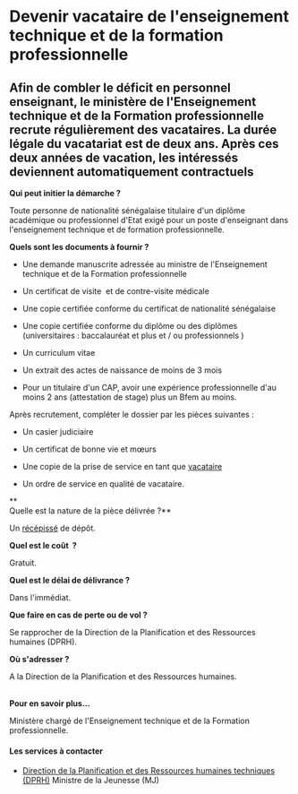 # Devenir vacataire de l'enseignement technique et de la formation professionnelle

Afin de combler le déficit en personnel enseignant, le ministère de l'Enseignement technique et de la Formation professionnelle recrute régulièrement des vacataires. La durée légale du vacatariat est de deux ans. Après ces deux années de vacation, les intéressés deviennent automatiquement contractuels
--------------------------------------------------------------------------------------------------------------------------------------------------------------------------------------------------------------------------------------------------------------------------------------------------------------

**Qui peut initier la démarche ?**

Toute personne de nationalité sénégalaise titulaire d'un diplôme académique ou professionnel d'Etat exigé pour un poste d'enseignant dans l'enseignement technique et de formation professionnelle.  

**Quels sont les documents à fournir ?**

*   Une demande manuscrite adressée au ministre de l'Enseignement technique et de la Formation professionnelle  
    
*   Un certificat de visite  et de contre-visite médicale
*   Une copie certifiée conforme du certificat de nationalité sénégalaise  
    
*   Une copie certifiée conforme du diplôme ou des diplômes (universitaires : baccalauréat et plus et / ou professionnels )

*   Un curriculum vitae
*   Un extrait des actes de naissance de moins de 3 mois  
    
*   Pour un titulaire d'un CAP, avoir une expérience professionnelle d'au moins 2 ans (attestation de stage) plus un Bfem au moins.

Après recrutement, compléter le dossier par les pièces suivantes :  

*   Un casier judiciaire
*   Un certificat de bonne vie et mœurs  
    
*   Une copie de la prise de service en tant que [vacataire](#)
*   Un ordre de service en qualité de vacataire.  
    

**  
Quelle est la nature de la pièce délivrée ?**  
  
Un [récépissé](#) de dépôt.  

**Quel est le coût  ?**

Gratuit.  

**Quel est le délai de délivrance ?**

Dans l'immédiat.  

**Que faire en cas de perte ou de vol ?**

Se rapprocher de la Direction de la Planification et des Ressources humaines (DPRH).  

**Où s'adresser ?**

A la Direction de la Planification et des Ressources humaines.                                   

**Pour en savoir plus...**

Ministère chargé de l'Enseignement technique et de la Formation professionnelle.

#### Les services à contacter

*   [Direction de la Planification et des Ressources humaines techniques (DPRH)](../../../services/direction-de-la-planification-et-des-ressources-humaines-techniques-dprh.md) Ministre de la Jeunesse (MJ)
